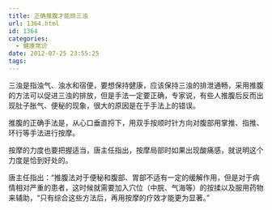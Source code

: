 ```yaml
---
title: 正确推腹才能排三浊
url: 1364.html
id: 1364
categories:
  - 健康常识
date: 2012-07-25 23:55:25
tags:
---
```


三浊是指浊气、浊水和宿便，要想保持健康，应该保持三浊的排泄通畅，采用推腹的方法可以促进三浊的排放，但是手法一定要正确，专家说，有些人推腹后反而出现肚子胀气、便秘的现象，很大的原因是在于手法上的错误。  
  
推腹的正确手法是，从心口垂直捋下，用双手按顺时针方向对腹部用掌推、指推、环行等手法进行按摩。  
  
按摩的力度也要把握适当，唐主任指出，按摩局部时如果出现酸痛感，就说明这个力度是恰到好处的。  
  
唐主任指出：“推腹法对于便秘和腹部、胃部不适有一定的缓解作用，但是对于病情相对严重的患者，这时候就需要加入穴位（中脘、气海等）的按揉以及服用药物来辅助，“只有综合这些方法后，再用按摩的疗效才能更为显著。”